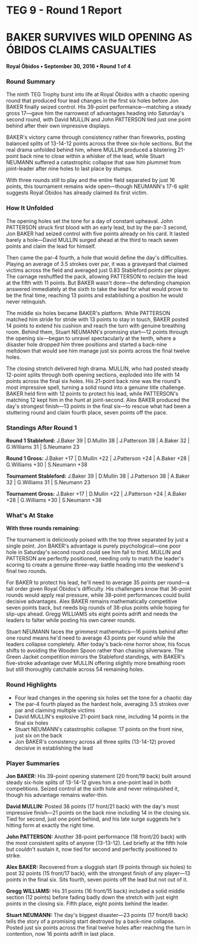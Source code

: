 # TEG 9 - Round 1 Report

# BAKER SURVIVES WILD OPENING AS ÓBIDOS CLAIMS CASUALTIES
**Royal Óbidos • September 30, 2016 • Round 1 of 4**

### Round Summary

The ninth TEG Trophy burst into life at Royal Óbidos with a chaotic opening round that produced four lead changes in the first six holes before Jon BAKER finally seized control. His 39-point performance—matching a steady gross 17—gave him the narrowest of advantages heading into Saturday's second round, with David MULLIN and John PATTERSON tied just one point behind after their own impressive displays.

BAKER's victory came through consistency rather than fireworks, posting balanced splits of 13-14-12 points across the three six-hole sections. But the real drama unfolded behind him, where MULLIN produced a blistering 21-point back nine to close within a whisker of the lead, while Stuart NEUMANN suffered a catastrophic collapse that saw him plummet from joint-leader after nine holes to last place by stumps.

With three rounds still to play and the entire field separated by just 16 points, this tournament remains wide open—though NEUMANN's 17-6 split suggests Royal Óbidos has already claimed its first victim.

### How It Unfolded

The opening holes set the tone for a day of constant upheaval. John PATTERSON struck first blood with an early lead, but by the par-3 second, Jon BAKER had seized control with five points already on his card. It lasted barely a hole—David MULLIN surged ahead at the third to reach seven points and claim the lead for himself.

Then came the par-4 fourth, a hole that would define the day's difficulties. Playing an average of 3.5 strokes over par, it was a graveyard that claimed victims across the field and averaged just 0.83 Stableford points per player. The carnage reshuffled the pack, allowing PATTERSON to reclaim the lead at the fifth with 11 points. But BAKER wasn't done—the defending champion answered immediately at the sixth to take the lead for what would prove to be the final time, reaching 13 points and establishing a position he would never relinquish.

The middle six holes became BAKER's platform. While PATTERSON matched him stride for stride with 13 points to stay in touch, BAKER posted 14 points to extend his cushion and reach the turn with genuine breathing room. Behind them, Stuart NEUMANN's promising start—12 points through the opening six—began to unravel spectacularly at the tenth, where a disaster hole dropped him three positions and started a back-nine meltdown that would see him manage just six points across the final twelve holes.

The closing stretch delivered high drama. MULLIN, who had posted steady 12-point splits through both opening sections, exploded into life with 14 points across the final six holes. His 21-point back nine was the round's most impressive spell, turning a solid round into a genuine title challenge. BAKER held firm with 12 points to protect his lead, while PATTERSON's matching 12 kept him in the hunt at joint-second. Alex BAKER produced the day's strongest finish—13 points in the final six—to rescue what had been a stuttering round and claim fourth place, seven points off the pace.

### Standings After Round 1

**Round 1 Stableford:** J.Baker 39 | D.Mullin 38 | J.Patterson 38 | A.Baker 32 | G.Williams 31 | S.Neumann 23

**Round 1 Gross:** J.Baker +17 | D.Mullin +22 | J.Patterson +24 | A.Baker +28 | G.Williams +30 | S.Neumann +38

**Tournament Stableford:** J.Baker 39 | D.Mullin 38 | J.Patterson 38 | A.Baker 32 | G.Williams 31 | S.Neumann 23

**Tournament Gross:** J.Baker +17 | D.Mullin +22 | J.Patterson +24 | A.Baker +28 | G.Williams +30 | S.Neumann +38

### What's At Stake

**With three rounds remaining:**

The tournament is deliciously poised with the top three separated by just a single point. Jon BAKER's advantage is purely psychological—one poor hole in Saturday's second round could see him fall to third. MULLIN and PATTERSON are perfectly positioned, needing only to match the leader's scoring to create a genuine three-way battle heading into the weekend's final two rounds.

For BAKER to protect his lead, he'll need to average 35 points per round—a tall order given Royal Óbidos's difficulty. His challengers know that 36-point rounds would apply real pressure, while 38-point performances could build decisive advantages. Alex BAKER remains mathematically competitive seven points back, but needs big rounds of 38-plus points while hoping for slip-ups ahead. Gregg WILLIAMS sits eight points adrift and needs the leaders to falter while posting his own career rounds.

Stuart NEUMANN faces the grimmest mathematics—16 points behind after one round means he'd need to average 43 points per round while the leaders collapse completely. After today's back-nine horror show, his focus shifts to avoiding the Wooden Spoon rather than chasing silverware. The Green Jacket competition mirrors the Stableford standings, with BAKER's five-stroke advantage over MULLIN offering slightly more breathing room but still thoroughly catchable across 54 remaining holes.

### Round Highlights
- Four lead changes in the opening six holes set the tone for a chaotic day
- The par-4 fourth played as the hardest hole, averaging 3.5 strokes over par and claiming multiple victims
- David MULLIN's explosive 21-point back nine, including 14 points in the final six holes
- Stuart NEUMANN's catastrophic collapse: 17 points on the front nine, just six on the back
- Jon BAKER's consistency across all three splits (13-14-12) proved decisive in establishing the lead

### Player Summaries

**Jon BAKER:** His 39-point opening statement (20 front/19 back) built around steady six-hole splits of 13-14-12 gives him a one-point lead in both competitions. Seized control at the sixth hole and never relinquished it, though his advantage remains wafer-thin.

**David MULLIN:** Posted 38 points (17 front/21 back) with the day's most impressive finish—21 points on the back nine including 14 in the closing six. Tied for second, just one point behind, and his late surge suggests he's hitting form at exactly the right time.

**John PATTERSON:** Another 38-point performance (18 front/20 back) with the most consistent splits of anyone (13-13-12). Led briefly at the fifth hole but couldn't sustain it, now tied for second and perfectly positioned to strike.

**Alex BAKER:** Recovered from a sluggish start (9 points through six holes) to post 32 points (15 front/17 back), with the strongest finish of any player—13 points in the final six. Sits fourth, seven points off the lead but not out of it.

**Gregg WILLIAMS:** His 31 points (16 front/15 back) included a solid middle section (12 points) before fading badly down the stretch with just eight points in the closing six. Fifth place, eight points behind the leader.

**Stuart NEUMANN:** The day's biggest disaster—23 points (17 front/6 back) tells the story of a promising start destroyed by a back-nine collapse. Posted just six points across the final twelve holes after reaching the turn in contention, now 16 points adrift in last place.


